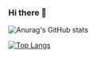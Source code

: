 ### Hi there 👋

![Anurag's GitHub stats](https://github-readme-stats.vercel.app/api?username=michelleuf&count_private=true&show_icons=true&theme=radical)


[![Top Langs](https://github-readme-stats.vercel.app/api/top-langs/?username=michelleuf&count_private=true&layout=compact&theme=radical)](https://github.com/anuraghazra/github-readme-stats)
<!--
*husseyhh/husseyhh* is a ✨ special ✨ repository because its `README.md` (this file) appears on your GitHub profile.

Here are some ideas to get you started:

- 🔭 I’m currently working on ...
- 🌱 I’m currently learning ...
- 👯 I’m looking to collaborate on ...
- 🤔 I’m looking for help with ...
- 💬 Ask me about ...
 📫 How to reach me: https://www.linkedin.com/in/michelle-fernando/
- 😄 Pronouns: ...
- ⚡ Fun fact: ...
-->
